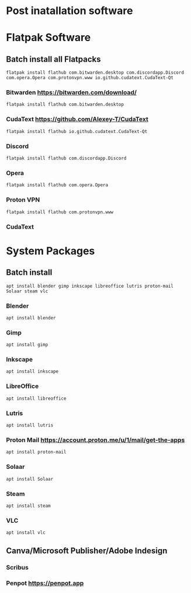 # Post inatallation software

# Flatpak Software

## Batch install all Flatpacks
```
flatpak install flathub com.bitwarden.desktop com.discordapp.Discord com.opera.Opera com.protonvpn.www io.github.cudatext.CudaText-Qt

```
### Bitwarden  https://bitwarden.com/download/
```
flatpak install flathub com.bitwarden.desktop
```
### CudaText https://github.com/Alexey-T/CudaText
```
flatpak install flathub io.github.cudatext.CudaText-Qt
```
### Discord
```
flatpak install flathub com.discordapp.Discord
```
### Opera
```
flatpak install flathub com.opera.Opera
```
### Proton VPN
```
flatpak install flathub com.protonvpn.www
```

### CudaText  

# System Packages

## Batch install
```
apt install blender gimp inkscape libreoffice lutris proton-mail Solaar steam vlc

```


### Blender
```
apt install blender
```
### Gimp 
```
apt install gimp
```
### Inkscape
```
apt install inkscape
```
### LibreOffice
```
apt install libreoffice
```
### Lutris 
```
apt install lutris
```
### Proton Mail  https://account.proton.me/u/1/mail/get-the-apps
```
apt install proton-mail
```
### Solaar
```
apt install Solaar
```
### Steam
```
apt install steam
```
### VLC
```
apt install vlc
```
## Canva/Microsoft Publisher/Adobe Indesign

### Scribus 
### Penpot  https://penpot.app
